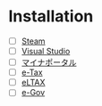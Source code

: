 # Installation
  
- [ ] [Steam](http://store.steampowered.com/about/)
- [ ] [Visual Studio](https://www.visualstudio.com/ja/downloads/)
- [ ] [マイナポータル](https://myna.go.jp/SCK0101_03_001/SCK0101_03_001_Reload.form)
- [ ] [e-Tax](http://www.e-tax.nta.go.jp/e-taxsoftweb/e-taxsoftweb1.html)
- [ ] [eLTAX](http://www.eltax.jp/www/contents/1397034807379/index.html)
- [ ] [e-Gov](http://www.e-gov.go.jp/help/shinsei/flow/setup/index.html)
